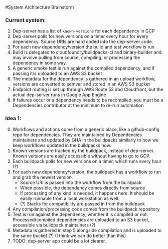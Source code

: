 #System Architecture Brainstorm

### Current system:
1. Dep-server has a list of `known-versions` for each dependency in GCP
2. Dep-server polls for new versions on a timer every hour for every
   dependency. Source URIs are hard coded into the dep-server code.
3. For each new dependency/version the build and test workflow is run
4. Build is delegated to cloudfoundry/buildpacks-ci and binary-builder and may involve pulling
   from source, compiling, or processing the dependency in some way.
5. A generic smoke test is run against the compiled dependency, and if passing
   it/s uploaded to an AWS S3 bucket
6. The metadata for the dependency is gathered in an upload workflow, versions
   are converted to semver and stored in an AWS S3 bucket
7. Endpoint routing is set up through AWS Route 53 abd Cloudfront, but the
   actual dep-server runs in Google App Engine
8. If failures occur or a dependency needs to be recompiled, you must be a
   Dependencies contributor at the minimum to re-run automation

### Idea 1:
0. Workflows and actions come from a generic place, like a github-config repo
   for dependencies. They are maintained by Dependencies maintainers and
   updated by GHA in the buildpacks similarly to how we keep workflows updated
   in the buildpacks now.
1. Known versions are tracked by the buildpack, instead of dep-server. Known
   versions are easily accessible without having to go to GCP.
2. Each buildpack polls for new versions on a timer, which runs every hour (?)
3. For each new dependency/version, the buildpack has a workflow to run and grab the newest version.
   - Source URI is passed into the workflow from the buildpack
   - When possible, the dependency comes directly from source
   - If processing of any kind is needed, it happens here. It should be easily
     runnable from a local workstation as well.
   - (?) Stacks for compatibility are passed in from the buildpack
4. Any compilation/processing code comes from the buildpack repository
5. Test is run against the dependency, whether it is compiled or not.
   Processed/compiled dependencies are uploaded to an S3 bucket, accessible via buildpack maintainers (?)
6. Metadata is gathered in step 5 alongside compilation and is uploaded to the same bucket (?) (I think we can do better than this)
7. TODO: dep-server app could be a lot clearer.
